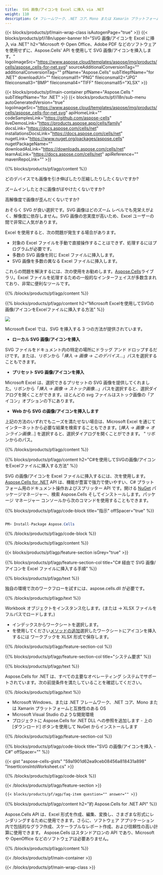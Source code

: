 ```yaml
---
title:  SVG 画像/アイコンを Excel に挿入 via .NET
weight: 110
description: C# フレームワーク、.NET コア、Mono または Xamarin プラットフォーム上の Excel に SVG 画像/アイコンを挿入するための C# ソース コード。
---
```

{{< blocks/products/pf/main-wrap-class isAutogenPage="true" >}}
{{< blocks/products/pf/i18n/upper-banner h1="SVG 画像/アイコンを Excel に挿入 via .NET" h2="Microsoft や Open Office、Adobe PDF などのソフトウェアを使用せずに、Aspose.Cells\' API を使用して SVG 画像/アイコンを挿入します。" logoImageSrc="https://www.aspose.cloud/templates/aspose/img/products/cells/aspose_cells-for-net.svg" sourceAdditionalConversionTag="" additionalConversionTag="" pfName="Aspose.Cells" subTitlepfName="for .NET" downloadUrl="" fileiconsmall1="PNG" fileiconsmall2="JPG" fileiconsmall3="BMP" fileiconsmall4="TIFF" fileiconsmall5="XLSX" >}}

{{< blocks/products/pf/main-container pfName="Aspose.Cells " subTitlepfName="for .NET" >}}
{{< blocks/products/pf/i18n/sub-menu autoGeneratedVersion="true" logoImageSrc="https://www.aspose.cloud/templates/aspose/img/products/cells/aspose_cells-for-net.svg" apiHomeLink="" codeSamplesLink="https://github.com/aspose-cells" liveDemosLink="https://products.aspose.app/cells/family" docsLink="https://docs.aspose.com/cells/net" installationsDocsLink="https://docs.aspose.com/cells/net" nugetLink="https://www.nuget.org/packages/aspose.cells" nugetPackageName="" downloadAsLink="https://downloads.aspose.com/cells/net" learnAsLink="https://docs.aspose.com/cells/net" apiReference="" mavenRepoLink="" >}}

{{% blocks/products/pf/agp/content %}}

どのデバイスでも画像を引き伸ばしたり圧縮したりしたくないですか?

ズームインしたときに画像がぼやけたくないですか?

高解像度で画像が歪んだくないですか?

おそらく SVG が良い選択です。SVG 画像はどのズーム レベルでも見栄えがよく、解像度に依存しません。SVG 画像の忠実度が高いため、Excel ユーザーの間で非常に人気があります。

Excel を使用すると、次の問題が発生する場合があります。

+ 対象の Excel ファイルを手動で直接操作することはできず、処理するにはプログラムが必要です。
+ 多数の SVG 画像を同じ Excel ファイルに挿入します。
+ SVG 画像を多数の異なる Excel ファイルに挿入します。

これらの問題を解決するには、次の使用をお勧めします。[Aspose.Cells](https://products.aspose.com/cells/)ライブラリ。Excel ファイルを処理するための一般的なインターフェイスが多数含まれており、非常に便利なツールです。

{{% /blocks/products/pf/agp/content %}}

{{% blocks/products/pf/agp/content h2="Microsoft Excelを使用してSVGの画像/アイコンをExcelファイルに挿入する方法" %}}

![](/cells/ja/net/icons/insert-icons-to-excel/sample.png)

Microsoft Excel では、SVG を挿入する 3 つの方法が提供されています。

+  **ローカル SVG 画像/アイコンを挿入**

SVG ファイルをドキュメント内の特定の場所にドラッグ アンド ドロップするだけです。または、リボンから「*挿入 -> 画像 -> このデバイス...*」パスを選択することもできます。

+  **プリセット SVG 画像/アイコンを挿入**

Microsoft Excel は、選択できるプリセットの SVG 画像を提供してくれました。リボンから「*挿入 -> 画像 -> ストック画像...*」パスを選択すると、選択ダイアログを開くことができます。ほとんどの svg ファイルはストック画像の「アイコン」オプションの下にあります。

+  **Web から SVG の画像/アイコンを挿入します**

上記の方法のいずれでもニーズを満たせない場合は、Microsoft Excel を通じてインターネットから必要な結果を検索することもできます。[*挿入 -> 画像 -> オンライン画像...*] を選択すると、選択ダイアログを開くことができます。 " リボンからのパス。

{{% /blocks/products/pf/agp/content %}}

{{% blocks/products/pf/agp/content h2="C#を使用してSVGの画像/アイコンをExcelファイルに挿入する方法" %}}

SVG の画像/アイコンを Excel ファイルに挿入するには、次を使用します。
 [Aspose.Cells for .NET](https://products.aspose.com/cells/net) 
 API は、機能が豊富で強力で使いやすい、C# プラットフォーム用のドキュメント操作およびスプリッター API です。開ける
 [NuGet](https://www.nuget.org/packages/aspose.cells) 
パッケージマネージャー、検索
 Aspose.Cells 
そしてインストールします。パッケージ マネージャー コンソールから次のコマンドを使用することもできます。

{{% blocks/products/pf/agp/code-block title="指示" offSpacer="true" %}}

```cs

PM> Install-Package Aspose.Cells

```

{{% /blocks/products/pf/agp/code-block %}}

{{% /blocks/products/pf/agp/content %}}

{{< blocks/products/pf/agp/feature-section isGrey="true" >}}

{{% blocks/products/pf/agp/feature-section-col title="C# 経由で SVG 画像/アイコンを Excel ファイルに挿入する手順" %}}

{{% blocks/products/pf/agp/text %}}

独自の環境で次のワークフローを試すには、aspose.cells.dll が必要です。

{{% /blocks/products/pf/agp/text %}}

Workbook オブジェクトをインスタンス化します。(または -> XLSX ファイルをフルパスでロードします。)
+ インデックスからワークシートを選択します。
 + を使用してください[メソッドの追加](https://reference.aspose.com/cells/net/aspose.cells.drawing/shapecollection/methods/addicons)選択したワークシートにアイコンを挿入するには
ワークブックを XLSX 形式で保存します。

{{% /blocks/products/pf/agp/feature-section-col %}}

{{% blocks/products/pf/agp/feature-section-col title="システム要求" %}}

{{% blocks/products/pf/agp/text %}}

Aspose.Cells for .NET は、すべての主要なオペレーティング システムでサポートされています。次の前提条件を満たしていることを確認してください。

{{% /blocks/products/pf/agp/text %}}

- Microsoft Windows、または .NET フレームワーク、.NET コア、Mono または Xamarin プラットフォームと互換性のある OS
-  Microsoft Visual Studio のような開発環境
- プロジェクトに Aspose.Cells for .NET DLL への参照を追加します - 上の [ダウンロード] ボタンを使用して NuGet からインストールします

{{% /blocks/products/pf/agp/feature-section-col %}}

{{% blocks/products/pf/agp/code-block title="SVG の画像/アイコンを挿入 - C#" offSpacer="" %}}

{{< gist "aspose-cells-gists" "59a1901d62ea9ceb08456a818431a898" "InsertIconsIntoWorksheet.cs" >}}

{{% /blocks/products/pf/agp/code-block %}}

{{< /blocks/products/pf/agp/feature-section >}}

    {{< blocks/products/pf/agp/faq-item question="" answer="" >}}
 

<!-- aboutfile Starts -->

{{% blocks/products/pf/agp/content h2="約 Aspose.Cells for .NET API" %}}

 Aspose.Cells API は、Excel 形式を作成、編集、変換し、さまざまな形式にレンダリングするために使用できます。さらに、ソフトウェア アプリケーション内で包括的なグラフ作成、スケーラブルなレポート作成、および信頼性の高い計算に使用できます。 Aspose.Cells はスタンドアロンの API であり、Microsoft や OpenOffice などのソフトウェアは必要ありません。

{{% /blocks/products/pf/agp/content %}}



<!-- aboutfile Ends -->
<!--
{{< blocks/products/pf/agp/other-supported-section title="Other Supported Splitting Formats" subTitle="Using C#, One can also split large file into chunks of many other file formats including." >}}

{{< blocks/products/pf/agp/other-supported-section-item href="https://products.aspose.com/cells/net/splitter/ods/" name="ODS" description="OpenDocument Spreadsheet File" >}}
{{< blocks/products/pf/agp/other-supported-section-item href="https://products.aspose.com/cells/net/splitter/xls/" name="XLS" description="Excel Binary Format" >}}
{{< blocks/products/pf/agp/other-supported-section-item href="https://products.aspose.com/cells/net/splitter/xlsb/" name="XLSB" description="Binary Excel Workbook File" >}}
{{< blocks/products/pf/agp/other-supported-section-item href="https://products.aspose.com/cells/net/splitter/xlsm/" name="XLSM" description="Spreadsheet File" >}}

{{< /blocks/products/pf/agp/other-supported-section >}}

-->

{{< /blocks/products/pf/main-container >}}
    
{{< /blocks/products/pf/main-wrap-class >}}
